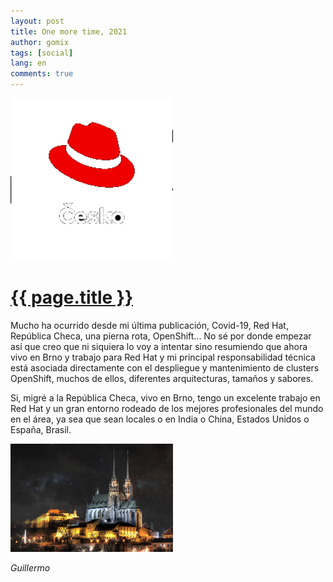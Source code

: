 ```yaml
---
layout: post
title: One more time, 2021
author: gomix
tags: [social]
lang: en
comments: true
---
```

<div>
<a href="{{ page.url }}">
  <img src="/assets/images/redhat/redhat-logo-4-transparent.png" 
     alt="tmux Terminal Multiplexer logo" 
     class="img-fluid float-right m-2"
    width="260px">
  </a>
</div>

<div>
 <a href="{{ page.url }}">
  <h1>{{ page.title }}</h1>
 </a>
</div>

Mucho ha ocurrido desde mi última publicación, Covid-19, Red Hat, República Checa, una pierna rota, OpenShift... No sé por donde empezar así que creo que ni siquiera lo voy a intentar sino resumiendo que ahora vivo en Brno y trabajo para Red Hat y mi principal responsabilidad técnica está asociada directamente con el despliegue y mantenimiento de clusters OpenShift, muchos de ellos, diferentes arquitecturas, tamaños y sabores.

<!--more-->

Si, migré a la República Checa, vivo en Brno, tengo un excelente trabajo en Red Hat y un gran entorno rodeado de los mejores profesionales del mundo en el área, ya sea que sean locales o en India o China, Estados Unidos o España, Brasil.

<div>
  <img src="/assets/images/brno/brno-1.jpg" 
     alt="Brno de noche" 
     class="img-fluid float-right m-2"
     width="260px">
</div>

_Guillermo_

